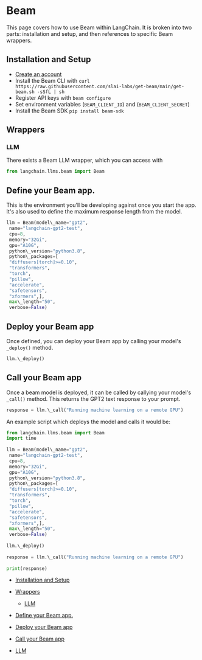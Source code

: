 # Beam

This page covers how to use Beam within LangChain.
It is broken into two parts: installation and setup, and then references to specific Beam wrappers.

## Installation and Setup[​](#installation-and-setup "Direct link to Installation and Setup")

- [Create an account](https://www.beam.cloud/)
- Install the Beam CLI with `curl https://raw.githubusercontent.com/slai-labs/get-beam/main/get-beam.sh -sSfL | sh`
- Register API keys with `beam configure`
- Set environment variables (`BEAM_CLIENT_ID`) and (`BEAM_CLIENT_SECRET`)
- Install the Beam SDK `pip install beam-sdk`

## Wrappers[​](#wrappers "Direct link to Wrappers")

### LLM[​](#llm "Direct link to LLM")

There exists a Beam LLM wrapper, which you can access with

```python
from langchain.llms.beam import Beam  

```

## Define your Beam app.[​](#define-your-beam-app "Direct link to Define your Beam app.")

This is the environment you’ll be developing against once you start the app.
It's also used to define the maximum response length from the model.

```python
llm = Beam(model\_name="gpt2",  
 name="langchain-gpt2-test",  
 cpu=8,  
 memory="32Gi",  
 gpu="A10G",  
 python\_version="python3.8",  
 python\_packages=[  
 "diffusers[torch]>=0.10",  
 "transformers",  
 "torch",  
 "pillow",  
 "accelerate",  
 "safetensors",  
 "xformers",],  
 max\_length="50",  
 verbose=False)  

```

## Deploy your Beam app[​](#deploy-your-beam-app "Direct link to Deploy your Beam app")

Once defined, you can deploy your Beam app by calling your model's `_deploy()` method.

```python
llm.\_deploy()  

```

## Call your Beam app[​](#call-your-beam-app "Direct link to Call your Beam app")

Once a beam model is deployed, it can be called by callying your model's `_call()` method.
This returns the GPT2 text response to your prompt.

```python
response = llm.\_call("Running machine learning on a remote GPU")  

```

An example script which deploys the model and calls it would be:

```python
from langchain.llms.beam import Beam  
import time  
  
llm = Beam(model\_name="gpt2",  
 name="langchain-gpt2-test",  
 cpu=8,  
 memory="32Gi",  
 gpu="A10G",  
 python\_version="python3.8",  
 python\_packages=[  
 "diffusers[torch]>=0.10",  
 "transformers",  
 "torch",  
 "pillow",  
 "accelerate",  
 "safetensors",  
 "xformers",],  
 max\_length="50",  
 verbose=False)  
  
llm.\_deploy()  
  
response = llm.\_call("Running machine learning on a remote GPU")  
  
print(response)  

```

- [Installation and Setup](#installation-and-setup)

- [Wrappers](#wrappers)

  - [LLM](#llm)

- [Define your Beam app.](#define-your-beam-app)

- [Deploy your Beam app](#deploy-your-beam-app)

- [Call your Beam app](#call-your-beam-app)

- [LLM](#llm)
